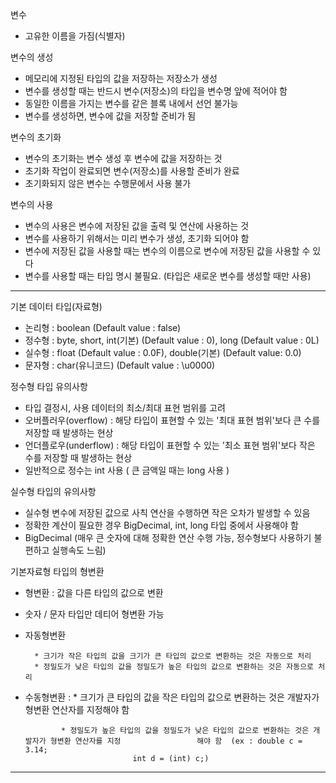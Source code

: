 변수
- 고유한 이름을 가짐(식별자)

변수의 생성
- 메모리에 지정된 타입의 값을 저장하는 저장소가 생성
- 변수를 생성할 때는 반드시 변수(저장소)의 타입을 변수명 앞에 적어야 함
- 동일한 이름을 가지는 변수를 같은 블록 내에서 선언 불가능
- 변수를 생성하면, 변수에 값을 저장할 준비가 됨

변수의 초기화
- 변수의 초기화는 변수 생성 후 변수에 값을 저장하는 것
- 초기화 작업이 완료되면 변수(저장소)를 사용할 준비가 완료
- 초기화되지 않은 변수는 수행문에서 사용 불가

변수의 사용
- 변수의 사용은 변수에 저장된 값을 출력 및 연산에 사용하는 것
- 변수를 사용하기 위해서는 미리 변수가 생성, 초기화 되어야 함
- 변수에 저장된 값을 사용할 때는 변수의 이름으로 변수에 저장된 값을 사용할 수 있다
- 변수를 사용할 때는 타입 명시 불필요. (타입은 새로운 변수를 생성할 때만 사용)

------------------------------------------------------------------------------------------------

기본 데이터 타입(자료형)
- 논리형 : boolean (Default value : false)
- 정수형 : byte, short, int(기본)  (Default value : 0),   long (Default value : 0L)
- 실수형 : float  (Default value : 0.0F),    double(기본)   (Default value: 0.0)
- 문자형 : char(유니코드)   (Default value : \u0000)

정수형 타입 유의사항
- 타입 결정시, 사용 데이터의 최소/최대 표현 범위를 고려
- 오버플러우(overflow) : 해당 타입이 표현할 수 있는 '최대 표현 범위'보다 큰 수를 저장할 때 발생하는 현상
- 언더플로우(underflow) : 해당 타입이 표현할 수 있는 '최소 표현 범위'보다 작은 수를 저장할 때 발생하는 현상
- 일반적으로 정수는 int 사용 ( 큰 금액일 때는 long 사용 )

실수형 타입의 유의사항
- 실수형 변수에 저장된 값으로 사칙 연산을 수행하면 작은 오차가 발생할 수 있음
- 정확한 계산이 필요한 경우 BigDecimal, int, long 타입 중에서 사용해야 함
- BigDecimal (매우 큰 숫자에 대해 정확한 연산 수행 가능, 정수형보다 사용하기 불편하고 실행속도 느림)

기본자료형 타입의 형변환
- 형변환 : 값을 다른 타입의 값으로 변환
- 숫자 / 문자 타입만 데티어 형변환 가능
- 자동형변환

        * 크기가 작은 타입의 값을 크기가 큰 타입의 값으로 변환하는 것은 자동으로 처리
        * 정밀도가 낮은 타입의 값을 정밀도가 높은 타입의 값으로 변환하는 것은 자동으로 처리
- 수동형변환 : * 크기가 큰 타입의 값을 작은 타입의 값으로 변환하는 것은 개발자가 형변환 연산자를 지정해야 함

              * 정밀도가 높은 타입의 값을 정밀도가 낮은 타입의 값으로 변환하는 것은 개발자가 형변환 연산자를 지정                 해야 함  (ex : double c = 3.14;
                              int d = (int) c;)
                              
------------------------------------------------------------------------------------------------
